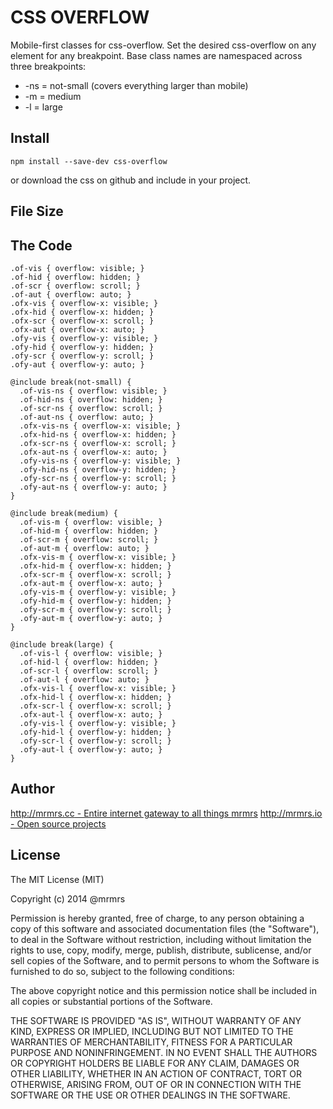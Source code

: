 # CSS OVERFLOW

  Mobile-first classes for css-overflow.
  Set the desired css-overflow on any element for any breakpoint.
  Base class names are namespaced across three breakpoints:

*  -ns = not-small (covers everything larger than mobile)
*  -m  = medium
*  -l  = large

## Install
```
npm install --save-dev css-overflow
```
or download the css on github and include in your project.

## File Size


## The Code
```
.of-vis { overflow: visible; }
.of-hid { overflow: hidden; }
.of-scr { overflow: scroll; }
.of-aut { overflow: auto; }
.ofx-vis { overflow-x: visible; }
.ofx-hid { overflow-x: hidden; }
.ofx-scr { overflow-x: scroll; }
.ofx-aut { overflow-x: auto; }
.ofy-vis { overflow-y: visible; }
.ofy-hid { overflow-y: hidden; }
.ofy-scr { overflow-y: scroll; }
.ofy-aut { overflow-y: auto; }

@include break(not-small) {
  .of-vis-ns { overflow: visible; }
  .of-hid-ns { overflow: hidden; }
  .of-scr-ns { overflow: scroll; }
  .of-aut-ns { overflow: auto; }
  .ofx-vis-ns { overflow-x: visible; }
  .ofx-hid-ns { overflow-x: hidden; }
  .ofx-scr-ns { overflow-x: scroll; }
  .ofx-aut-ns { overflow-x: auto; }
  .ofy-vis-ns { overflow-y: visible; }
  .ofy-hid-ns { overflow-y: hidden; }
  .ofy-scr-ns { overflow-y: scroll; }
  .ofy-aut-ns { overflow-y: auto; }
}

@include break(medium) {
  .of-vis-m { overflow: visible; }
  .of-hid-m { overflow: hidden; }
  .of-scr-m { overflow: scroll; }
  .of-aut-m { overflow: auto; }
  .ofx-vis-m { overflow-x: visible; }
  .ofx-hid-m { overflow-x: hidden; }
  .ofx-scr-m { overflow-x: scroll; }
  .ofx-aut-m { overflow-x: auto; }
  .ofy-vis-m { overflow-y: visible; }
  .ofy-hid-m { overflow-y: hidden; }
  .ofy-scr-m { overflow-y: scroll; }
  .ofy-aut-m { overflow-y: auto; }
}

@include break(large) {
  .of-vis-l { overflow: visible; }
  .of-hid-l { overflow: hidden; }
  .of-scr-l { overflow: scroll; }
  .of-aut-l { overflow: auto; }
  .ofx-vis-l { overflow-x: visible; }
  .ofx-hid-l { overflow-x: hidden; }
  .ofx-scr-l { overflow-x: scroll; }
  .ofx-aut-l { overflow-x: auto; }
  .ofy-vis-l { overflow-y: visible; }
  .ofy-hid-l { overflow-y: hidden; }
  .ofy-scr-l { overflow-y: scroll; }
  .ofy-aut-l { overflow-y: auto; }
}

```

## Author

[http://mrmrs.cc - Entire internet gateway to all things mrmrs](http://mrmrs.cc)
[http://mrmrs.io - Open source projects](http://mrmrs.io)

## License

The MIT License (MIT)

Copyright (c) 2014 @mrmrs

Permission is hereby granted, free of charge, to any person obtaining a copy
of this software and associated documentation files (the "Software"), to deal
in the Software without restriction, including without limitation the rights
to use, copy, modify, merge, publish, distribute, sublicense, and/or sell
copies of the Software, and to permit persons to whom the Software is
furnished to do so, subject to the following conditions:

The above copyright notice and this permission notice shall be included in
all copies or substantial portions of the Software.

THE SOFTWARE IS PROVIDED "AS IS", WITHOUT WARRANTY OF ANY KIND, EXPRESS OR
IMPLIED, INCLUDING BUT NOT LIMITED TO THE WARRANTIES OF MERCHANTABILITY,
FITNESS FOR A PARTICULAR PURPOSE AND NONINFRINGEMENT. IN NO EVENT SHALL THE
AUTHORS OR COPYRIGHT HOLDERS BE LIABLE FOR ANY CLAIM, DAMAGES OR OTHER
LIABILITY, WHETHER IN AN ACTION OF CONTRACT, TORT OR OTHERWISE, ARISING FROM,
OUT OF OR IN CONNECTION WITH THE SOFTWARE OR THE USE OR OTHER DEALINGS IN
THE SOFTWARE.

